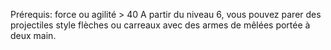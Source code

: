 Prérequis: force ou agilité > 40
A partir du niveau 6, vous pouvez parer des projectiles style flèches ou carreaux avec des armes de mêlées portée à deux main.